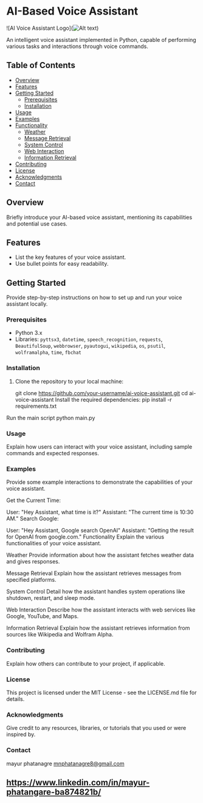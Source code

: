 # AI-Based Voice Assistant

![AI Voice Assistant Logo](![Alt text](./assets/a_c233194a-5906-4d00-b56a-ad7570d140d8.jpeg)) <!-- Replace with a link to your project logo -->

An intelligent voice assistant implemented in Python, capable of performing various tasks and interactions through voice commands.

## Table of Contents
- [Overview](#overview)
- [Features](#features)
- [Getting Started](#getting-started)
  - [Prerequisites](#prerequisites)
  - [Installation](#installation)
- [Usage](#usage)
- [Examples](#examples)
- [Functionality](#functionality)
  - [Weather](#weather)
  - [Message Retrieval](#message-retrieval)
  - [System Control](#system-control)
  - [Web Interaction](#web-interaction)
  - [Information Retrieval](#information-retrieval)
- [Contributing](#contributing)
- [License](#license)
- [Acknowledgments](#acknowledgments)
- [Contact](#contact)

## Overview

Briefly introduce your AI-based voice assistant, mentioning its capabilities and potential use cases.

## Features

- List the key features of your voice assistant.
- Use bullet points for easy readability.

## Getting Started

Provide step-by-step instructions on how to set up and run your voice assistant locally.

### Prerequisites

- Python 3.x
- Libraries: `pyttsx3`, `datetime`, `speech_recognition`, `requests`, `BeautifulSoup`, `webbrowser`, `pyautogui`, `wikipedia`, `os`, `psutil`, `wolframalpha`, `time`, `fbchat`

### Installation

1. Clone the repository to your local machine:

   
   git clone https://github.com/your-username/ai-voice-assistant.git
   cd ai-voice-assistant
Install the required dependencies:
    pip install -r requirements.txt

Run the main script
    python main.py

### Usage
Explain how users can interact with your voice assistant, including sample commands and expected responses.

### Examples
Provide some example interactions to demonstrate the capabilities of your voice assistant.

Get the Current Time:

User: "Hey Assistant, what time is it?"
Assistant: "The current time is 10:30 AM."
Search Google:

User: "Hey Assistant, Google search OpenAI"
Assistant: "Getting the result for OpenAI from google.com."
Functionality
Explain the various functionalities of your voice assistant.

Weather
Provide information about how the assistant fetches weather data and gives responses.

Message Retrieval
Explain how the assistant retrieves messages from specified platforms.

System Control
Detail how the assistant handles system operations like shutdown, restart, and sleep mode.

Web Interaction
Describe how the assistant interacts with web services like Google, YouTube, and Maps.

Information Retrieval
Explain how the assistant retrieves information from sources like Wikipedia and Wolfram Alpha.

### Contributing
Explain how others can contribute to your project, if applicable.

### License
This project is licensed under the MIT License - see the LICENSE.md file for details.

### Acknowledgments
Give credit to any resources, libraries, or tutorials that you used or were inspired by.

### Contact
mayur phatanagre
mnphatanagre8@gmail.com
## https://www.linkedin.com/in/mayur-phatangare-ba874821b/


